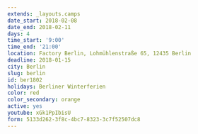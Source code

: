 ```yaml
---
extends: _layouts.camps
date_start: 2018-02-08
date_end: 2018-02-11
days: 4
time_start: '9:00'
time_end: '21:00'
location: Factory Berlin, Lohmühlenstraße 65, 12435 Berlin
deadline: 2018-01-15
city: Berlin
slug: berlin
id: ber1802
holidays: Berliner Winterferien
color: red
color_secondary: orange
active: yes
youtube: xGk1PpIbisU
form: 5133d262-3f8c-4bc7-8323-3c7f52507dc8
---
```


